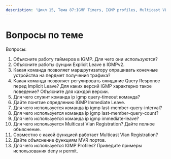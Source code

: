 ```yaml
---
description: 'Цикл 15, Тема 87:IGMP Timers, IGMP profiles, Multicast VLAN registration'
---
```


# Вопросы по теме

Вопросы:

1. Объясните работу таймеров в IGMP. Для чего они используются?
2. Объясните работы фунции Explicit Leave в IGMPv2.
3. Какая команда позволяет маршрутизатору опрашивать конечные устройства на пердмет получения трафика?
4. Какая команда позволяет регулировать ожидание Query Responce перед Implicit Leave? Для каких версий IGMP характерно такое поведение? Объясните для каждой версии.
5. Для чего служит команда ip igmp query-timeout команда?
6. Дайте понятие опредлению IGMP Immediate Leave.
7. Для чего используется команда ip igmp last-member-query-interval?
8. Для чего используется команда ip igmp last-member-query-count?
9. Для чего используется команда ip igmp immediate-leave?
10. Для чего используется Multicast Vlan Registration? Дайте полное объяснение.
11. Совместно с какой функцией работает Multicast Vlan Registration?
12. Дайте объяснение функциям MVR портов.
13. Для чего используется IGMP Profiles? Приведите примеры использования deny и permit.

